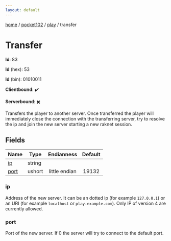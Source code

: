 ```yaml
---
layout: default
---
```


[home](/)  /  [pocket102](/protocol/pocket102)  /  [play](/protocol/pocket102/play)  /  transfer

# Transfer

**Id**: 83

**Id** (hex): 53

**Id** (bin): 01010011

**Clientbound**: ✔️

**Serverbound**: ✖️

Transfers the player to another server. Once transferred the player will immediately close the connection with the transferring server, try to resolve the ip and join the new server starting a new raknet session.

## Fields

Name | Type | Endianness | Default
---|---|:---:|:---:
[ip](#ip) | string |  | 
[port](#port) | ushort | little endian | 19132

### ip

Address of the new server. It can be an dotted ip (for example `127.0.0.1`) or an URI (for example `localhost` or `play.example.com`). Only IP of version 4 are currently allowed.

### port

Port of the new server. If 0 the server will try to connect to the default port.

